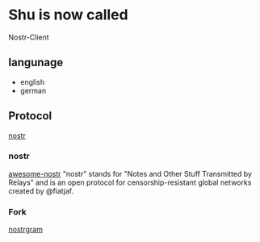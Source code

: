 # Shu is now called
Nostr-Client

## langunage
- english
- german

## Protocol
[nostr](https://github.com/nostr-protocol/nostr) 

### nostr
[awesome-nostr](https://github.com/aljazceru/awesome-nostr)
"nostr" stands for "Notes and Other Stuff Transmitted by Relays" and is an open protocol for censorship-resistant global networks created by @fiatjaf.

### Fork 
[nostrgram](https://github.com/brilliancebitcoin/nostrgram)

 
